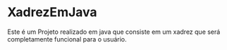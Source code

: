 # XadrezEmJava

Este é um Projeto realizado em java que consiste em um xadrez que será completamente funcional para o usuário.

